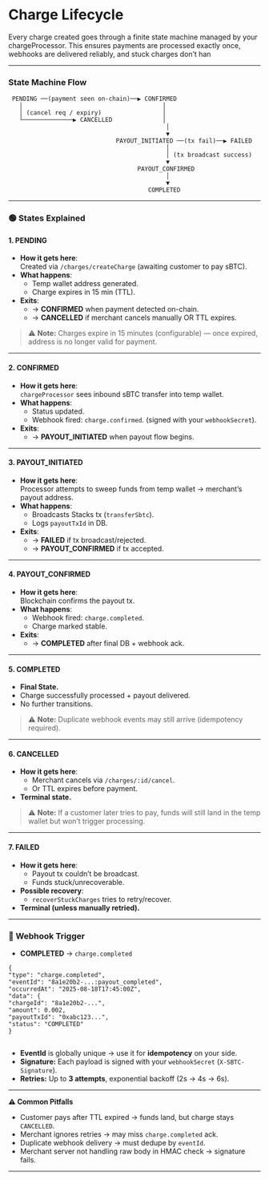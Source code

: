 # Charge Lifecycle

Every charge created goes through a finite state machine managed by your
chargeProcessor. This ensures payments are processed exactly once, webhooks
are delivered reliably, and stuck charges don’t han

---

### State Machine Flow

```
 PENDING ──(payment seen on-chain)──▶ CONFIRMED
   │                                       │
   │ (cancel req / expiry)                 │
   └──────────────▶ CANCELLED              │
                                            │
                                            ▼
                              PAYOUT_INITIATED ──(tx fail)──▶ FAILED
                                            │
                                            │ (tx broadcast success)
                                            ▼
                                    PAYOUT_CONFIRMED
                                            │
                                            ▼
                                       COMPLETED
```

---

### 🟢 States Explained

#### 1. **PENDING**

- **How it gets here**:\
  Created via `/charges/createCharge` (awaiting customer to pay sBTC).
- **What happens**:
  - Temp wallet address generated.
  - Charge expires in 15 min (TTL).
- **Exits**:
  - → **CONFIRMED** when payment detected on-chain.
  - → **CANCELLED** if merchant cancels manually OR TTL expires.

> ⚠️ **Note:** Charges expire in 15 minutes (configurable) — once expired, address is no longer valid for payment.

---

#### 2. **CONFIRMED**

- **How it gets here**:\
  `chargeProcessor` sees inbound sBTC transfer into temp wallet.
- **What happens**:
  - Status updated.
  - Webhook fired: `charge.confirmed`. (signed with your `webhookSecret`).
- **Exits**:
  - → **PAYOUT_INITIATED** when payout flow begins.

---

#### 3. **PAYOUT_INITIATED**

- **How it gets here**:\
  Processor attempts to sweep funds from temp wallet → merchant’s payout address.
- **What happens**:
  - Broadcasts Stacks tx (`transferSbtc`).
  - Logs `payoutTxId` in DB.
- **Exits**:
  - → **FAILED** if tx broadcast/rejected.
  - → **PAYOUT_CONFIRMED** if tx accepted.

---

#### 4. **PAYOUT_CONFIRMED**

- **How it gets here**:\
  Blockchain confirms the payout tx.
- **What happens**:
  - Webhook fired: `charge.completed`.
  - Charge marked stable.
- **Exits**:
  - → **COMPLETED** after final DB + webhook ack.

---

#### 5. **COMPLETED**

- **Final State.**
- Charge successfully processed + payout delivered.
- No further transitions.

> ⚠️ **Note:** Duplicate webhook events may still arrive (idempotency required).

---

#### 6. **CANCELLED**

- **How it gets here**:
  - Merchant cancels via `/charges/:id/cancel`.
  - Or TTL expires before payment.
- **Terminal state.**

> ⚠️ **Note:** If a customer later tries to pay, funds will still land in the temp wallet but won’t trigger processing.

---

#### 7. **FAILED**

- **How it gets here**:
  - Payout tx couldn’t be broadcast.
  - Funds stuck/unrecoverable.
- **Possible recovery**:
  - `recoverStuckCharges` tries to retry/recover.
- **Terminal (unless manually retried).**

---

### 📧 Webhook Trigger

- **COMPLETED** → `charge.completed`

```
{
"type": "charge.completed",
"eventId": "8a1e20b2-...:payout_completed",
"occurredAt": "2025-08-18T17:45:00Z",
"data": {
"chargeId": "8a1e20b2-...",
"amount": 0.002,
"payoutTxId": "0xabc123...",
"status": "COMPLETED"
}


```

- **EventId** is globally unique → use it for **idempotency** on your side.
- **Signature:** Each payload is signed with your `webhookSecret` (`X-SBTC-Signature`).
- **Retries:** Up to **3 attempts**, exponential backoff (2s → 4s → 6s).

---

**⚠️ Common Pitfalls**

- Customer pays after TTL expired → funds land, but charge stays `CANCELLED`.
- Merchant ignores retries → may miss `charge.completed` ack.
- Duplicate webhook delivery → must dedupe by `eventId`.
- Merchant server not handling raw body in HMAC check → signature fails.

---
